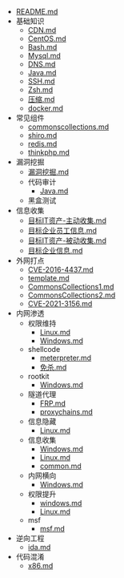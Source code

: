- [README.md](./README.md)
- 基础知识
  - [CDN.md](./基础知识/CDN.md)
  - [CentOS.md](./基础知识/CentOS.md)
  - [Bash.md](./基础知识/Bash.md)
  - [Mysql.md](./基础知识/Mysql.md)
  - [DNS.md](./基础知识/DNS.md)
  - [Java.md](./基础知识/Java.md)
  - [SSH.md](./基础知识/SSH.md)
  - [Zsh.md](./基础知识/Zsh.md)
  - [压缩.md](./基础知识/压缩.md)
  - [docker.md](./基础知识/docker.md)
- 常见组件
  - [commonscollections.md](./常见组件/commonscollections.md)
  - [shiro.md](./常见组件/shiro.md)
  - [redis.md](./常见组件/redis.md)
  - [thinkphp.md](./常见组件/thinkphp.md)
- 漏洞挖掘
  - [漏洞挖掘.md](./漏洞挖掘/漏洞挖掘.md)
  - 代码审计
    - [Java.md](./漏洞挖掘/代码审计/Java.md)
  - 黑盒测试
- 信息收集
  - [目标IT资产-主动收集.md](./信息收集/目标IT资产-主动收集.md)
  - [目标企业员工信息.md](./信息收集/目标企业员工信息.md)
  - [目标IT资产-被动收集.md](./信息收集/目标IT资产-被动收集.md)
  - [目标企业信息.md](./信息收集/目标企业信息.md)
- 外网打点
  - [CVE-2016-4437.md](./外网打点/CVE-2016-4437.md)
  - [template.md](./外网打点/template.md)
  - [CommonsCollections1.md](./外网打点/CommonsCollections1.md)
  - [CommonsCollections2.md](./外网打点/CommonsCollections2.md)
  - [CVE-2021-3156.md](./外网打点/CVE-2021-3156.md)
- 内网渗透
  - 权限维持
    - [Linux.md](./内网渗透/权限维持/Linux.md)
    - [Windows.md](./内网渗透/权限维持/Windows.md)
  - shellcode
    - [meterpreter.md](./内网渗透/shellcode/meterpreter.md)
    - [免杀.md](./内网渗透/shellcode/免杀.md)
  - rootkit
    - [Windows.md](./内网渗透/rootkit/Windows.md)
  - 隧道代理
    - [FRP.md](./内网渗透/隧道代理/FRP.md)
    - [proxychains.md](./内网渗透/隧道代理/proxychains.md)
  - 信息隐藏
    - [Linux.md](./内网渗透/信息隐藏/Linux.md)
  - 信息收集
    - [Windows.md](./内网渗透/信息收集/Windows.md)
    - [Linux.md](./内网渗透/信息收集/Linux.md)
    - [common.md](./内网渗透/信息收集/common.md)
  - 内网横向
    - [Windows.md](./内网渗透/内网横向/Windows.md)
  - 权限提升
    - [windows.md](./内网渗透/权限提升/windows.md)
    - [Linux.md](./内网渗透/权限提升/Linux.md)
  - msf
    - [msf.md](./内网渗透/msf/msf.md)
- 逆向工程
  - [ida.md](./逆向工程/ida.md)
- 代码混淆
  - [x86.md](./代码混淆/x86.md)
